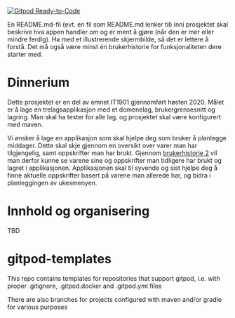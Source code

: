 
[![Gitpod Ready-to-Code](https://img.shields.io/badge/Gitpod-Ready--to--Code-blue?logo=gitpod)](https://gitpod.idi.ntnu.no/#https://gitlab.stud.idi.ntnu.no/it1901/groups-2020/gr2038/gr2038/)

En README.md-fil (evt. en fil som README.md lenker til) inni prosjektet skal beskrive hva appen handler om og 
er ment å gjøre (når den er mer eller mindre ferdig). Ha med et illustrerende skjermbilde, så det er lettere å forstå. 
Det må også være minst én brukerhistorie for funksjonaliteten dere starter med.

# Dinnerium

Dette prosjektet er en del av emnet IT1901 gjennomført høsten 2020. Målet er å lage en trelagsapplikasjon med et domenelag, brukergrensesnitt og lagring. 
Man skal ha tester for alle lag, og prosjektet skal være konfigurert med maven.

Vi ønsker å lage en applikasjon som skal hjelpe deg som bruker å planlegge middager. Dette skal skje gjennom en oversikt over varer man har tilgjengelig, 
samt oppskrifter man har brukt. Gjennom [brukerhistorie 2](brukerhistorier.md) vil man derfor kunne se varene sine og oppskrifter man tidligere har brukt og lagret
i applikasjonen. Applikasjonen skal til syvende og sist hjelpe deg å finne aktuelle oppskrifter basert på varene man allerede har, og bidra i planleggingen
av ukesmenyen. 

<!-- Illustrerende skjermbilde (utkast av design) -->


# Innhold og organisering

TBD

<!-- Prosjektet er organisert med 2 * 2 = 4 kildekodemapper, kode og ressurser for henholdsvis applikasjonen selv og testene:

- **src/main/java** for koden til applikasjonen
- **src/main/resources** for tilhørende ressurser, f.eks. data-filer og FXML-filer, som brukes av applikasjonen.
- **src/test/java** for testkoden
- **src/test/resources** for tilhørende ressurser, f.eks. data-filer og FXML-filer, som brukes av testene.

Dette er en vanlig organisering for prosjekter som bygges med maven (og gradle). -->



# gitpod-templates

This repo contains templates for repositories that support gitpod, i.e. with proper .gitignore, .gitpod.docker and .gitpod.yml files

There are also branches for projects configured with maven and/or gradle for various purposes
